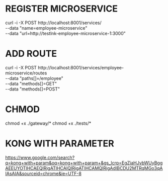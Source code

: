 # REGISTER MICROSERVICE 
curl -i -X POST http://localhost:8001/services/ \
  --data "name=employee-microservice" \
  --data "url=http://testlnk-employee-microservice-1:3000"

# ADD ROUTE
curl -i -X POST http://localhost:8001/services/employee-microservice/routes \
  --data "paths[]=/employee" \
  --data "methods[]=GET" \
  --data "methods[]=POST"

# CHMOD
chmod +x ./gateway/*
chmod +x ./tests/*

# KONG WITH PARAMETER
https://www.google.com/search?q=kong+with+param&oq=kong+with+param+&gs_lcrp=EgZjaHJvbWUyBggAEEUYOTIHCAEQIRigATIHCAIQIRigATIHCAMQIRigAdIBCDU2MTRqMGo3qAIAsAIA&sourceid=chrome&ie=UTF-8